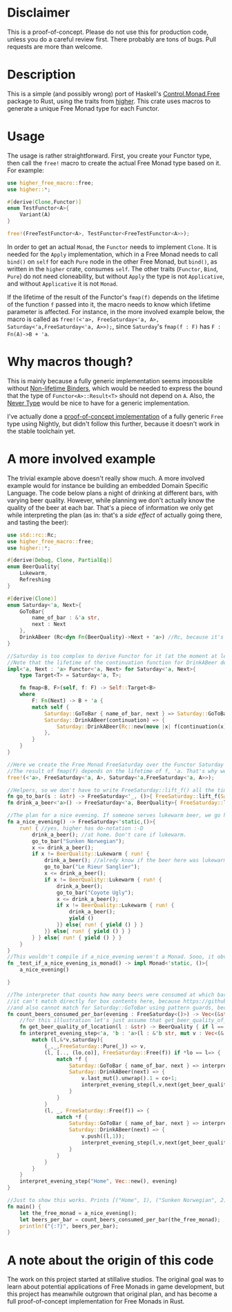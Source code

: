 # Disclaimer
This is a proof-of-concept. Please do not use this for production code, unless you do a careful review first.
There probably are tons of bugs. Pull requests are more than welcome.

# Description
This is a simple (and possibly wrong) port of Haskell's [Control.Monad.Free](https://hackage.haskell.org/package/free/docs/Control-Monad-Free.html) package to Rust, using the traits from [higher](https://crates.io/crates/higher).
This crate uses macros to generate a unique Free Monad type for each Functor.

# Usage
The usage is rather straightforward. First, you create your Functor type, then call the `free!` macro to create the actual Free Monad type based on it. For example:

```Rust
use higher_free_macro::free;
use higher::*;

#[derive(Clone,Functor)]
enum TestFunctor<A>{
    Variant(A)
}

free!(FreeTestFunctor<A>, TestFunctor<FreeTestFunctor<A>>);
```

In order to get an actual `Monad`, the `Functor` needs to implement `Clone`. It is needed for the `Apply` implementation, which in a Free Monad needs to call `bind()` on `self` for each `Pure` node in the other Free Monad, but `bind()`, as written in the `higher` crate, consumes `self`. The other traits (`Functor`, `Bind`, `Pure`) do not need cloneability, but without `Apply` the type is not `Applicative`, and without `Applicative` it is not `Monad`.

If the lifetime of the result of the Functor's `fmap(f)` depends on the lifetime of the function `f` passed into it, the macro needs to know which lifetime parameter is affected. For instance, in the more involved example below, the macro is called as `free!(<'a>, FreeSaturday<'a, A>, Saturday<'a,FreeSaturday<'a, A>>);`, since `Saturday`'s `fmap(f : F)` has `F : Fn(A)->B + 'a`.

# Why macros though?
 This is mainly because a fully generic implementation seems impossible without [Non-lifetime Binders](https://github.com/rust-lang/rust/issues/108185), which would be needed to express the bound that the type of `Functor<A>::Result<T>` should not depend on `A`. Also, the [Never Type](https://github.com/rust-lang/rust/issues/35121) would be nice to have for a generic implementation.

 I've actually done a [proof-of-concept implementation](https://play.rust-lang.org/?version=nightly&mode=debug&edition=2021&gist=1af5b0970cfe400a9245483f84080b8f) of a fully generic `Free` type using Nightly, but didn't follow this further, because it doesn't work in the stable toolchain yet.

 # A more involved example

The trivial example above doesn't really show much. A more involved example would for instance be building an embedded Domain Specific Language.
The code below plans a night of drinking at different bars, with varying beer quality. However, while planning we don't actually know the quality of the beer at each bar. That's a piece of information we only get while interpreting the plan (as in: that's a _side effect_ of actually going there, and tasting the beer):

```Rust
use std::rc::Rc;
use higher_free_macro::free;
use higher::*;

#[derive(Debug, Clone, PartialEq)]
enum BeerQuality{
    Lukewarm,
    Refreshing
}

#[derive(Clone)]
enum Saturday<'a, Next>{
    GoToBar{
        name_of_bar : &'a str,
        next : Next
    },
    DrinkABeer (Rc<dyn Fn(BeerQuality)->Next + 'a>) //Rc, because it's cloneable, dyn to keep it out of the type signature.
}

//Saturday is too complex to derive Functor for it (at the moment at least).
//Note that the lifetime of the continuation function for DrinkABeer depends on the lifetime of f : Fn(Next) -> B + 'a.
impl<'a, Next : 'a> Functor<'a, Next> for Saturday<'a, Next>{
    type Target<T> = Saturday<'a, T>;

    fn fmap<B, F>(self, f: F) -> Self::Target<B>
    where
        F: Fn(Next) -> B + 'a {
        match self {
            Saturday::GoToBar { name_of_bar, next } => Saturday::GoToBar { name_of_bar, next: f(next) },
            Saturday::DrinkABeer(continuation) => {
                Saturday::DrinkABeer(Rc::new(move |x| f(continuation(x))))
            },
        }
    }
}

//Here we create the Free Monad FreeSaturday over the Functor Saturday
//The result of fmap(f) depends on the lifetime of f, 'a. That's why we pass this to the macro as first parameter.
free!(<'a>, FreeSaturday<'a, A>, Saturday<'a,FreeSaturday<'a, A>>);

//Helpers, so we don't have to write FreeSaturday::lift_f() all the time
fn go_to_bar(s : &str) -> FreeSaturday<'_, ()>{ FreeSaturday::lift_f(Saturday::GoToBar { name_of_bar: s, next: () }) }
fn drink_a_beer<'a>() -> FreeSaturday<'a, BeerQuality>{ FreeSaturday::lift_f(Saturday::DrinkABeer(Rc::new(std::convert::identity))) }

//The plan for a nice evening. If someone serves lukewarm beer, we go home. Assumes that beer quality is constant at each bar.
fn a_nice_evening() -> FreeSaturday<'static,()>{
    run! { //yes, higher has do-notation :-D
        drink_a_beer(); //at home. Don't care if lukewarm.
        go_to_bar("Sunken Norwegian");
        x <= drink_a_beer();
        if x != BeerQuality::Lukewarm { run! {
            drink_a_beer(); //alredy know if the beer here was lukewarm or not.
            go_to_bar("Le Rieur Sanglier");
            x <= drink_a_beer();
            if x != BeerQuality::Lukewarm { run! {
                drink_a_beer();
                go_to_bar("Coyote Ugly");
                x <= drink_a_beer();
                if x != BeerQuality::Lukewarm { run! {
                    drink_a_beer(); 
                    yield ()
                }} else{ run! { yield () } } 
            }} else{ run! { yield () } } 
        } } else{ run! { yield () } }
    }
}
//This wouldn't compile if a_nice_evening weren't a Monad. Sooo, it obviously is.
fn _test_if_a_nice_evening_is_monad() -> impl Monad<'static, ()>{
    a_nice_evening()

}

//The interpreter that counts how many beers were consumed at which bar is a bit more convoluted than it would need to be, because:
//it can't match directly for box contents here, because https://github.com/rust-lang/rust/issues/87121 isn't implemented yet :-(
//and also cannot match for Saturday::GoToBar using pattern guards, because if-let pattern-guards aren't stable either: https://github.com/rust-lang/rust/issues/51114
fn count_beers_consumed_per_bar(evening : FreeSaturday<()>) -> Vec<(&str, u32)>{
    //for this illustration let's just assume that get_beer_quality_of_location() is causing side effects.
    fn get_beer_quality_of_location(l : &str) -> BeerQuality { if l == "Le Rieur Sanglier" {BeerQuality::Lukewarm} else {BeerQuality::Refreshing}}
    fn interpret_evening_step<'a, 'b : 'a>(l : &'b str, mut v : Vec<(&'a str, u32)>, saturday : FreeSaturday<'b,()>) -> Vec<(&'a str, u32)>{
        match (l,&*v,saturday){
            (_,_,FreeSaturday::Pure(_)) => v,
            (l, [.., (lo,co)], FreeSaturday::Free(f)) if *lo == l=> {
                match *f {
                    Saturday::GoToBar { name_of_bar, next } => interpret_evening_step(name_of_bar, v, next),
                    Saturday::DrinkABeer(next) => {
                        v.last_mut().unwrap().1 = co+1;
                        interpret_evening_step(l,v,next(get_beer_quality_of_location(l)))
                    }
                }
            }
            (l, _, FreeSaturday::Free(f)) => {
                match *f {
                    Saturday::GoToBar { name_of_bar, next } => interpret_evening_step(name_of_bar, v, next),
                    Saturday::DrinkABeer(next) => {
                        v.push((l,1));
                        interpret_evening_step(l,v,next(get_beer_quality_of_location(l)))
                    }
                }
            }
        }
    }
    interpret_evening_step("Home", Vec::new(), evening)
}

//Just to show this works. Prints [("Home", 1), ("Sunken Norwegian", 2), ("Le Rieur Sanglier", 1)].
fn main() {
    let the_free_monad = a_nice_evening();
    let beers_per_bar = count_beers_consumed_per_bar(the_free_monad);
    println!("{:?}", beers_per_bar);
}
```

# A note about the origin of this code
The work on this project started at stillalive studios. The original goal was to learn about potential applications of Free Monads in game development, but this project has meanwhile outgrown that original plan, and has become a full proof-of-concept implementation for Free Monads in Rust.
